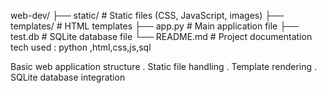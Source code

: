 web-dev/
├── static/             # Static files (CSS, JavaScript, images)
├── templates/          # HTML templates
├── app.py              # Main application file
├── test.db             # SQLite database file
└── README.md           # Project documentation
tech used : python ,html,css,js,sql


Basic web application structure
  .  Static file handling
  .  Template rendering
  .  SQLite database integration
